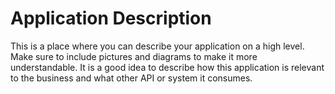 # Application Description
This is a place where you can describe your application on a high level.
Make sure to include pictures and diagrams to make it more understandable.
It is a good idea to describe how this application is relevant to the business and what other API or system it consumes.